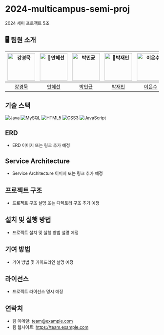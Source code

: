 # 2024-multicampus-semi-proj
2024 세미 프로젝트 5조

## 🖥️ 팀원 소개
| <img src="https://avatars.githubusercontent.com/KyoungMookKang" width=90px alt="강경묵"/> | <img src="https://avatars.githubusercontent.com/harin0224" width=90px alt="안혜선"/> | <img src="https://avatars.githubusercontent.com/u/86116666?v=4" width=90px alt="박민균"/> | <img src="https://avatars.githubusercontent.com/jmp0422" width=90px alt="박재민"/> | <img src="https://avatars.githubusercontent.com/supreme4rest" width=90px alt="이은수"/> | <img src="https://avatars.githubusercontent.com/Shin-Hyeoncheol" width=90px alt="신현철"/> |
| :-----: | :-----: | :-----: | :-----: | :-----: | :-----: |
| [강경묵](https://github.com/KyoungMookKang) | [안혜선](https://github.com/harin0224) | [박민균](https://github.com/parkmingyun99) | [박재민](https://github.com/jmp0422) | [이은수](https://github.com/supreme4rest) | [신현철](https://github.com/Shin-Hyeoncheol) |





## 기술 스택
![Java](https://img.shields.io/badge/Java-007396?style=flat-square&logo=java&logoColor=white)
![MySQL](https://img.shields.io/badge/MySQL-4479A1?style=flat-square&logo=mysql&logoColor=white)
![HTML5](https://img.shields.io/badge/HTML5-E34F26?style=flat-square&logo=html5&logoColor=white)
![CSS3](https://img.shields.io/badge/CSS3-1572B6?style=flat-square&logo=css3&logoColor=white)
![JavaScript](https://img.shields.io/badge/JavaScript-F7DF1E?style=flat-square&logo=javascript&logoColor=black)

## ERD
- ERD 이미지 또는 링크 추가 예정

## Service Architecture
- Service Architecture 이미지 또는 링크 추가 예정

## 프로젝트 구조
- 프로젝트 구조 설명 또는 디렉토리 구조 추가 예정

## 설치 및 실행 방법
- 프로젝트 설치 및 실행 방법 설명 예정

## 기여 방법
- 기여 방법 및 가이드라인 설명 예정

## 라이선스
- 프로젝트 라이선스 명시 예정

## 연락처
- 팀 이메일: team@example.com
- 팀 웹사이트: https://team.example.com
